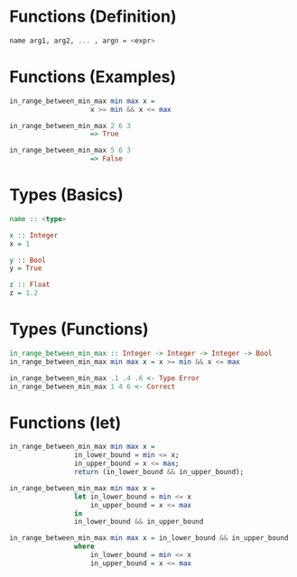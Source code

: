 # Functions (Definition)

```haskell
name arg1, arg2, ... , argn = <expr>
```

# Functions (Examples)

```haskell
in_range_between_min_max min max x = 
                    x >= min && x <= max

in_range_between_min_max 2 6 3
                    => True

in_range_between_min_max 5 6 3
                    => False 
```

# Types (Basics)

```haskell
name :: <type>
```

```haskell
x :: Integer
x = 1

y :: Bool
y = True

z :: Float
z = 1.2
```

# Types (Functions)

```haskell
in_range_between_min_max :: Integer -> Integer -> Integer -> Bool
in_range_between_min_max min max x = x >= min && x <= max

in_range_between_min_max .1 .4 .6 <- Type Error
in_range_between_min_max 1 4 6 <- Correct
```

# Functions (let)

```haskell
in_range_between_min_max min max x =
                in_lower_bound = min <= x;
                in_upper_bound = x <= max;
                return (in_lower_bound && in_upper_bound);

in_range_between_min_max min max x =
                let in_lower_bound = min <= x
                    in_upper_bound = x <= max
                in
                in_lower_bound && in_upper_bound

in_range_between_min_max min max x = in_lower_bound && in_upper_bound
                where
                    in_lower_bound = min <= x
                    in_upper_bound = x <= max                
```